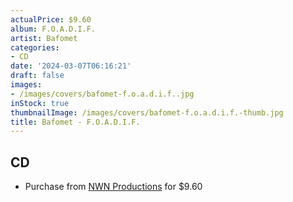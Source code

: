 ```yaml
---
actualPrice: $9.60
album: F.O.A.D.I.F.
artist: Bafomet
categories:
- CD
date: '2024-03-07T06:16:21'
draft: false
images:
- /images/covers/bafomet-f.o.a.d.i.f..jpg
inStock: true
thumbnailImage: /images/covers/bafomet-f.o.a.d.i.f.-thumb.jpg
title: Bafomet - F.O.A.D.I.F.
---
```


## CD
* Purchase from [NWN Productions](http://shop.nwnprod.com/index.php?route=product/product&path=93&product_id=47971&sort=pd.name&order=ASC) for $9.60
